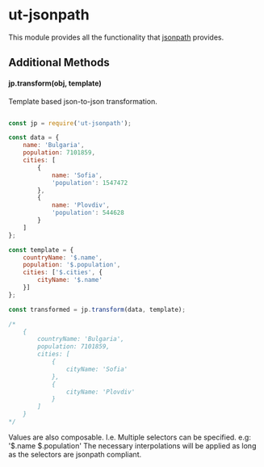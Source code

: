 # ut-jsonpath
This module provides all the functionality that [jsonpath](https://github.com/dchester/jsonpath) provides.

## Additional Methods

#### jp.transform(obj, template)

Template based json-to-json transformation.

```javascript

const jp = require('ut-jsonpath');

const data = {
    name: 'Bulgaria',
    population: 7101859,
    cities: [
        {
            name: 'Sofia',
            'population': 1547472
        },
        {
            name: 'Plovdiv',
            'population': 544628
        }
    ]
};

const template = {
    countryName: '$.name',
    population: '$.population',
    cities: ['$.cities', {
        cityName: '$.name'
    }]
};

const transformed = jp.transform(data, template);

/*
    {
        countryName: 'Bulgaria',
        population: 7101859,
        cities: [
            {
                cityName: 'Sofia'
            },
            {
                cityName: 'Plovdiv'
            }
        ]
    }
*/
```

Values are also composable. I.e. Multiple selectors can be specified. e.g: '$.name $.population'
The necessary interpolations will be applied as long as the selectors are jsonpath compliant.